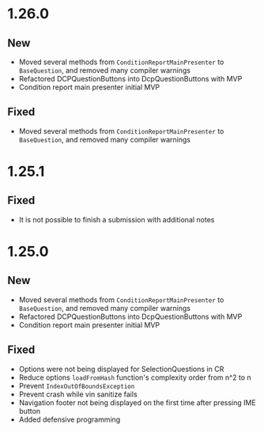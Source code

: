 # 1.26.0
## New
- Moved several methods from `ConditionReportMainPresenter` to `BaseQuestion`, and removed many compiler warnings
- Refactored DCPQuestionButtons into DcpQuestionButtons with MVP
- Condition report main presenter initial MVP
## Fixed
- Moved several methods from `ConditionReportMainPresenter` to `BaseQuestion`, and removed many compiler warnings

# 1.25.1
## Fixed
- It is not possible to finish a submission with additional notes

# 1.25.0
## New
- Moved several methods from `ConditionReportMainPresenter` to `BaseQuestion`, and removed many compiler warnings
- Refactored DCPQuestionButtons into DcpQuestionButtons with MVP
- Condition report main presenter initial MVP
## Fixed
- Options were not being displayed for SelectionQuestions in CR
- Reduce options `loadFromHash` function's complexity order from n^2 to n
- Prevent `IndexOutOfBoundsException`
- Prevent crash while vin sanitize fails
- Navigation footer not being displayed on the first time after pressing IME button
- Added defensive programming
